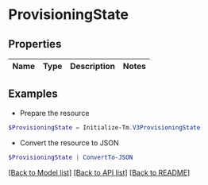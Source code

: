 # ProvisioningState
## Properties

Name | Type | Description | Notes
------------ | ------------- | ------------- | -------------

## Examples

- Prepare the resource
```powershell
$ProvisioningState = Initialize-Tm.V3ProvisioningState 
```

- Convert the resource to JSON
```powershell
$ProvisioningState | ConvertTo-JSON
```

[[Back to Model list]](../README.md#documentation-for-models) [[Back to API list]](../README.md#documentation-for-api-endpoints) [[Back to README]](../README.md)

